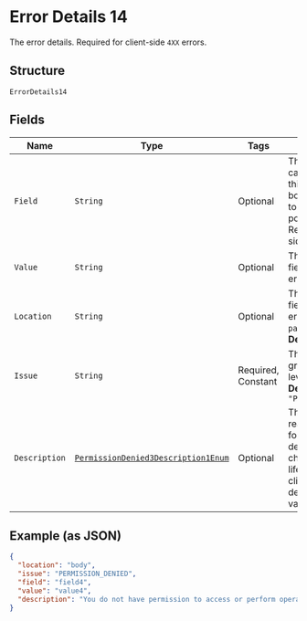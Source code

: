 
# Error Details 14

The error details. Required for client-side `4XX` errors.

## Structure

`ErrorDetails14`

## Fields

| Name | Type | Tags | Description | Getter | Setter |
|  --- | --- | --- | --- | --- | --- |
| `Field` | `String` | Optional | The field that caused the error. If this field is in the body, set this value to the field's JSON pointer value. Required for client-side errors. | String getField() | setField(String field) |
| `Value` | `String` | Optional | The value of the field that caused the error. | String getValue() | setValue(String value) |
| `Location` | `String` | Optional | The location of the field that caused the error. Value is `body`, `path`, or `query`.<br>**Default**: `"body"` | String getLocation() | setLocation(String location) |
| `Issue` | `String` | Required, Constant | The unique, fine-grained application-level error code.<br>**Default**: `"PERMISSION_DENIED"` | String getIssue() | setIssue(String issue) |
| `Description` | [`PermissionDenied3Description1Enum`](../../doc/models/permission-denied-3-description-1-enum.md) | Optional | The human-readable description for an issue. The description can change over the lifetime of an API, so clients must not depend on this value. | PermissionDenied3Description1Enum getDescription() | setDescription(PermissionDenied3Description1Enum description) |

## Example (as JSON)

```json
{
  "location": "body",
  "issue": "PERMISSION_DENIED",
  "field": "field4",
  "value": "value4",
  "description": "You do not have permission to access or perform operations on this resource."
}
```

